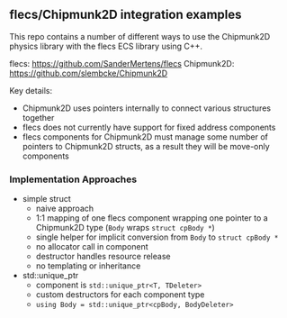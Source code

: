 ## flecs/Chipmunk2D integration examples

This repo contains a number of different ways to use the Chipmunk2D physics
library with the flecs ECS library using C++.

flecs: https://github.com/SanderMertens/flecs
Chipmunk2D: https://github.com/slembcke/Chipmunk2D

Key details:
* Chipmunk2D uses pointers internally to connect various structures together
* flecs does not currently have support for fixed address components
* flecs components for Chipmunk2D must manage some number of pointers to
    Chipmunk2D structs, as a result they will be move-only components

### Implementation Approaches
* simple struct
    * naive approach
    * 1:1 mapping of one flecs component wrapping one pointer to a Chipmunk2D
        type (`Body` wraps `struct cpBody *`)
    * single helper for implicit conversion from `Body` to `struct cpBody *`
    * no allocator call in component
    * destructor handles resource release
    * no templating or inheritance
* std::unique_ptr
    * component is `std::unique_ptr<T, TDeleter>`
    * custom destructors for each component type
    * `using Body = std::unique_ptr<cpBody, BodyDeleter>`
